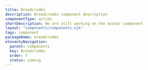 ```yaml
---
title: Breadcrumbs
description: Breadcrumbs component description
componentType: action
shortDescription: We are still working on the avatar component
layout: "components/components.njk"
tags: component
packageName: breadcrumbs
eleventyNavigation:
  parent: Components
  key: Breadcrumbs
  order: 7
  status: coming
---
```


